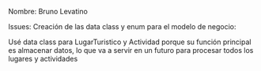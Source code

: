 Nombre: Bruno Levatino

Issues: Creación de las data class y enum para el modelo de negocio:

Usé data class para LugarTuristico y Actividad porque su función principal es almacenar datos, lo que va a servir en un futuro para procesar todos los lugares y actividades

